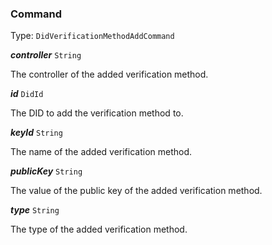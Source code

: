 

### Command

Type: `DidVerificationMethodAddCommand`



  
<article>

***controller*** `String` 

The controller of the added verification method.

</article>
<article>

***id*** `DidId` 

The DID to add the verification method to.

</article>
<article>

***keyId*** `String` 

The name of the added verification method.

</article>
<article>

***publicKey*** `String` 

The value of the public key of the added verification method.

</article>
<article>

***type*** `String` 

The type of the added verification method.

</article>

